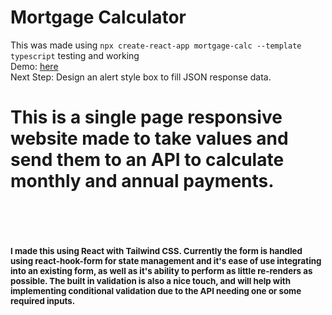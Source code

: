 # Mortgage Calculator 

This was made using ```npx create-react-app mortgage-calc --template typescript``` testing and working
<br>Demo: [here](https://mortgage-calculator-react-ts.herokuapp.com/)
<br>Next Step: Design an alert style box to fill JSON response data.
<br> <h1>This is a single page responsive website made to take values and send them to an API to calculate monthly and annual payments.<h1>
<br><p style="font-size: 10pt"> I made this using React with Tailwind CSS. Currently the form is handled using react-hook-form for state management and it's ease of use integrating into an existing form, as well as it's ability to perform as little re-renders as possible. The built in validation is also a nice touch, and will help with implementing conditional validation due to the API needing one or some required inputs.
</p>
